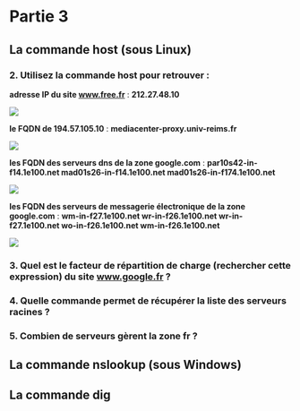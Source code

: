 # Partie 3
## La commande host (sous Linux)
### 2. Utilisez la commande host pour retrouver :
**adresse IP du site www.free.fr** : __212.27.48.10__

![](TD1_R1.05/TD1/P3_host_Q2_1.png)

**le FQDN de 194.57.105.10** : __mediacenter-proxy.univ-reims.fr__

![](TD1_R1.05/TD1/P3_host_Q2_2.png)

**les FQDN des serveurs dns de la zone google.com** : __par10s42-in-f14.1e100.net   mad01s26-in-f14.1e100.net   mad01s26-in-f174.1e100.net__

![](TD1_R1.05/TD1/P3_host_Q2_3.png)

**les FQDN des serveurs de messagerie électronique de la zone google.com** : __wm-in-f27.1e100.net  wr-in-f26.1e100.net  wr-in-f27.1e100.net  wo-in-f26.1e100.net  wm-in-f26.1e100.net__

![](TD1_R1.05/TD1/P3_host_Q2_4.png)



### 3. Quel est le facteur de répartition de charge (rechercher cette expression) du site www.google.fr ?


### 4. Quelle commande permet de récupérer la liste des serveurs racines ?


### 5. Combien de serveurs gèrent la zone fr ?



## La commande nslookup (sous Windows)





## La commande dig